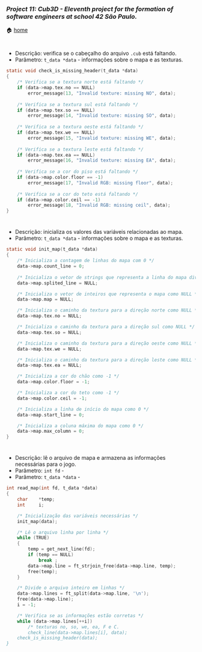 ### _Project 11: Cub3D - Eleventh project for the formation of software engineers at school 42 São Paulo._

🏠 [home](https://github.com/Vinicius-Santoro/42-formation-lvl2-11.cub3d)

<h1></h1>

- Descrição: verifica se o cabeçalho do arquivo `.cub` está faltando.
- Parâmetro: `t_data *data` - informações sobre o mapa e as texturas.
```c
static void	check_is_missing_header(t_data *data)
{
	/* Verifica se a textura norte está faltando */
	if (data->map.tex.no == NULL)
		error_message(13, "Invalid texture: missing NO", data);
	
	/* Verifica se a textura sul está faltando */
	if (data->map.tex.so == NULL)
		error_message(14, "Invalid texture: missing SO", data);
	
	/* Verifica se a textura oeste está faltando */
	if (data->map.tex.we == NULL)
		error_message(15, "Invalid texture: missing WE", data);
	
	/* Verifica se a textura leste está faltando */
	if (data->map.tex.ea == NULL)
		error_message(16, "Invalid texture: missing EA", data);
	
	/* Verifica se a cor do piso está faltando */
	if (data->map.color.floor == -1)
		error_message(17, "Invalid RGB: missing floor", data);
	
	/* Verifica se a cor do teto está faltando */
	if (data->map.color.ceil == -1)
		error_message(18, "Invalid RGB: missing ceil", data);
}
```

<h1></h1>

- Descrição: inicializa os valores das variáveis relacionadas ao mapa.
- Parâmetro: `t_data *data` - informações sobre o mapa e as texturas.
```c
static void	init_map(t_data *data)
{
	/* Inicializa a contagem de linhas do mapa com 0 */
	data->map.count_line = 0;
	
	/* Inicializa o vetor de strings que representa a linha do mapa dividida em células como NULL */
	data->map.splited_line = NULL;

	/* Inicializa o vetor de inteiros que representa o mapa como NULL */
	data->map.map = NULL;

	/* Inicializa o caminho da textura para a direção norte como NULL */
	data->map.tex.no = NULL;

	/* Inicializa o caminho da textura para a direção sul como NULL */
	data->map.tex.so = NULL;

	/* Inicializa o caminho da textura para a direção oeste como NULL */
	data->map.tex.we = NULL;

	/* Inicializa o caminho da textura para a direção leste como NULL */
	data->map.tex.ea = NULL;

	/* Inicializa a cor do chão como -1 */
	data->map.color.floor = -1;

	/* Inicializa a cor do teto como -1 */
	data->map.color.ceil = -1;

	/* Inicializa a linha de início do mapa como 0 */
	data->map.start_line = 0;

	/* Inicializa a coluna máxima do mapa como 0 */
	data->map.max_column = 0;
}
```

<h1></h1>

- Descrição: lê o arquivo de mapa e armazena as informações necessárias para o jogo.
- Parâmetro: `int fd` - 
- Parâmetro: `t_data *data` - 
```c
int	read_map(int fd, t_data *data)
{
	char	*temp;
	int		i;

	/* Inicialização das variáveis necessárias */
	init_map(data);

	/* Lê o arquivo linha por linha */
	while (TRUE)
	{
		temp = get_next_line(fd);
		if (temp == NULL)
			break ;
		data->map.line = ft_strjoin_free(data->map.line, temp);
		free(temp);
	}

	/* Divide o arquivo inteiro em linhas */
	data->map.lines = ft_split(data->map.line, '\n');
	free(data->map.line);
	i = -1;

	/* Verifica se as informações estão corretas */
	while (data->map.lines[++i])
		/* texturas no, so, we, ea, F e C.
		check_line(data->map.lines[i], data);
	check_is_missing_header(data);
}
```
